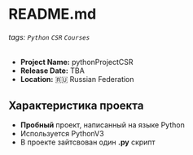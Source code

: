 README.md
===

###### tags: `Python` `CSR` `Courses`

- **Project Name:** pythonProjectCSR
- **Release Date:** TBA
- **Location:** :ru: Russian Federation

## Характеристика проекта

* **Пробный** проект, написанный на языке Python
* Используется PythonV3
* В проекте зайтсвован один **.py** скрипт